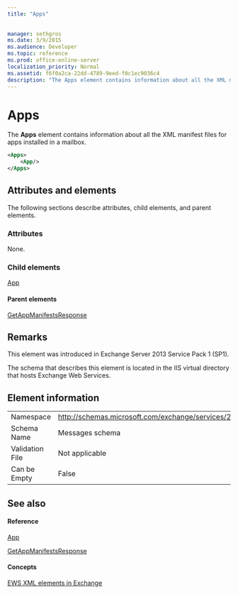```yaml
---
title: "Apps"
 
 
manager: sethgros
ms.date: 3/9/2015
ms.audience: Developer
ms.topic: reference
ms.prod: office-online-server
localization_priority: Normal
ms.assetid: f6f0a2ca-22dd-4789-9eed-f0c1ec9036c4
description: "The Apps element contains information about all the XML manifest files for apps installed in a mailbox."
---
```


# Apps

The **Apps** element contains information about all the XML manifest files for apps installed in a mailbox. 
  
```XML
<Apps>
    <App/>
</Apps>
```

## Attributes and elements

The following sections describe attributes, child elements, and parent elements.
  
### Attributes

None.
  
### Child elements

[App](app.md)
  
#### Parent elements

[GetAppManifestsResponse](getappmanifestsresponse.md)
  
## Remarks

This element was introduced in Exchange Server 2013 Service Pack 1 (SP1).
  
The schema that describes this element is located in the IIS virtual directory that hosts Exchange Web Services.
  
## Element information

|||
|:-----|:-----|
|Namespace  <br/> |http://schemas.microsoft.com/exchange/services/2006/messages  <br/> |
|Schema Name  <br/> |Messages schema  <br/> |
|Validation File  <br/> |Not applicable  <br/> |
|Can be Empty  <br/> |False  <br/> |
   
## See also

#### Reference

[App](app.md)
  
[GetAppManifestsResponse](getappmanifestsresponse.md)
#### Concepts

[EWS XML elements in Exchange](ews-xml-elements-in-exchange.md)


